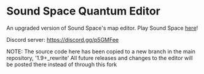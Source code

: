# Sound Space Quantum Editor
An upgraded version of Sound Space's map editor.
Play Sound Space [here](https://www.roblox.com/games/2677609345/Sound-Space)!

Discord server: https://discord.gg/p5GMFee

NOTE: The source code here has been copied to a new branch in the main repository, '1.9+_rewrite'
All future releases and changes to the editor will be posted there instead of through this fork
